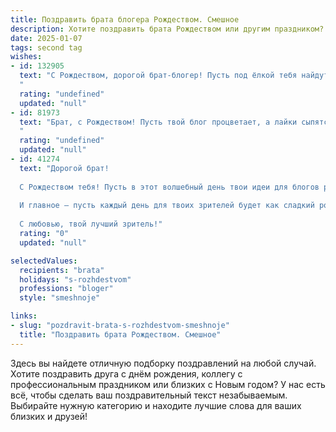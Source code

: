 ```yaml
---
title: Поздравить брата блогера Рождеством. Смешное
description: Хотите поздравить брата Рождеством или другим праздником? Наш ИИ создаст незабываемое поздравление, а вы обязательно выделитесь среди других.  
date: 2025-01-07
tags: second tag
wishes:
- id: 132905
  text: "С Рождеством, дорогой брат-блогер! Пусть под ёлкой тебя найдут не только подарки, но и вдохновение на миллион лайков!  Желаю тебе в Новом году ещё больше подписчиков, ещё круче контента и, главное, чтобы твой креатив не иссяк, даже если завтра все забудут, что такое интернет!
  "
  rating: "undefined"
  updated: "null"
- id: 81973
  text: "Брат, с Рождеством! Пусть твой блог процветает, а лайки сыпятся как снежинки в метель.  Надеюсь, ты уже подготовил \"рождественский\" контент, где продемонстрируешь всем, как правильно нарядить ёлку... ну, или как минимум как найти выгодную скидку на киберпанковый костюм Санты! 😉
  "
  rating: "undefined"
  updated: "null"
- id: 41274
  text: "Дорогой брат!
  
  С Рождеством тебя! Пусть в этот волшебный день твои идеи для блогов рождаются так же легко, как снег падает с небес, а подписчики прибавляются, словно чудеса на святки! Желаю, чтобы твои видео собирали лайки, как Санта собирает подарки, а комментарии были столько же милыми, сколько новогодние открытки от бабушек!
  
  И главное — пусть каждый день для твоих зрителей будет как сладкий рождественский пирог, а твои шутки — такими же остроумными, как у оленей в вьюге! Счастья тебе, вдохновения и креативного настроения!
  
  С любовью, твой лучший зритель!"
  rating: "0"
  updated: "null"

selectedValues:
  recipients: "brata"
  holidays: "s-rozhdestvom"
  professions: "bloger"
  style: "smeshnoje"

links:
- slug: "pozdravit-brata-s-rozhdestvom-smeshnoje"
  title: "Поздравить брата Рождеством. Смешное"
---
```


Здесь вы найдете отличную подборку поздравлений на любой случай. 
Хотите поздравить друга с днём рождения, коллегу с профессиональным праздником или близких с Новым годом? У нас есть всё, чтобы сделать ваш поздравительный текст незабываемым. Выбирайте нужную категорию и находите лучшие слова для ваших близких и друзей!
